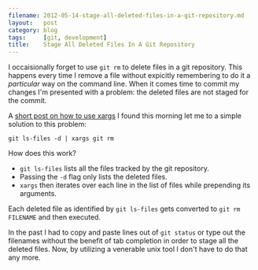 ```yaml
---
filename: 2012-05-14-stage-all-deleted-files-in-a-git-repository.md
layout:   post
category: blog
tags:     [git, development]
title:    Stage All Deleted Files In A Git Repository
---
```

I occaisionally forget to use `git rm` to delete files in a git repository.
This happens every time I remove a file without expicitly remembering to do it a _particular_ way on the command line.
When it comes time to commit my changes I'm presented with a problem: the deleted files are not staged for the commit.

A [short post on how to use xargs][1] I found this morning let me to a simple solution to this problem:

    git ls-files -d | xargs git rm

How does this work?

 - `git ls-files` lists all the files tracked by the git repository.
 - Passing the `-d` flag only lists the deleted files.
 - `xargs` then iterates over each line in the list of files while prepending its arguments.

Each deleted file as identified by `git ls-files` gets converted to `git rm FILENAME` and then executed.

In the past I had to copy and paste lines out of `git status` or type out the filenames without the benefit of tab completion in order to stage all the deleted files.
Now, by utilizing a venerable unix tool I don't have to do that any more.

[1]: http://bitops.io/blog/1336893229/xargs
